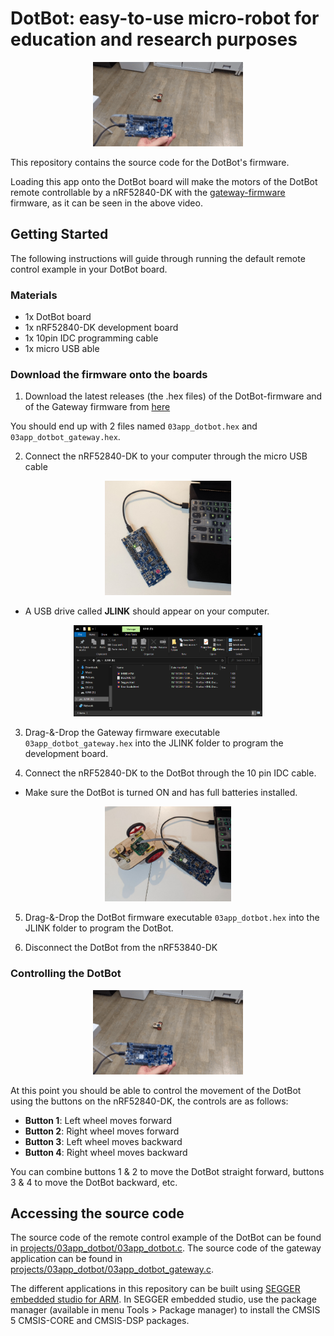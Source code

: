 # DotBot: easy-to-use micro-robot for education and research purposes
 

<p align="center">
  <img src="static/03app_dotbot.gif" alt="dotbot app demo"/>
</p>

This repository contains the source code for the DotBot's firmware.

Loading this app onto the DotBot board will make the motors of the DotBot remote controllable by a nRF52840-DK with the [gateway-firmware](https://github.com/DotBots/Gateway-firmware-fresh/releases) firmware, as it can be seen in the above video.


## Getting Started

The following instructions will guide through running the default remote control example in your DotBot board.

### Materials

- 1x DotBot board
- 1x nRF52840-DK development board
- 1x 10pin IDC programming cable
- 1x micro USB able


### Download the firmware onto the boards


1. Download the latest releases (the .hex files) of the DotBot-firmware and of the Gateway firmware from
[here](https://github.com/DotBots/DotBot-firmware-fresh/releases)

You should end up with 2 files named `03app_dotbot.hex` and `03app_dotbot_gateway.hex`.

2. Connect the nRF52840-DK to your computer through the micro USB cable

<p align="center">
  <img src="static/nRF-DK_connected.jpg" width="40%" height="40%" alt="nRF DK connected to a computer with a micro USB cable"/>
</p>
  
  - A USB drive called  __JLINK__ should appear on your computer. 

<p align="center">
  <img src="static/JLINK_folder.png" width="60%" height="60%" alt="JLINK drive folder"/>
</p>

3. Drag-&-Drop the Gateway firmware executable `03app_dotbot_gateway.hex` into the JLINK folder to program the development board.

4. Connect the nRF52840-DK to the DotBot through the 10 pin IDC cable.
  - Make sure the DotBot is turned ON and has full batteries installed.

<p align="center">
  <img src="static/dotbot_and_dk_connected.jpg" width="40%" height="40%" alt="DotBot connected to the nrF-DK through the 10pin IDC cable."/>
</p>

5. Drag-&-Drop the DotBot firmware executable `03app_dotbot.hex` into the JLINK folder to program the DotBot.

6. Disconnect the DotBot from the nRF53840-DK


### Controlling the DotBot

<p align="center">
  <img src="static/03app_dotbot.gif" alt="dotbot app demo"/>
</p>


At this point you should be able to control the movement of the DotBot using the buttons on the nRF52840-DK, the controls are as follows:
- __Button 1__: Left wheel moves forward
- __Button 2__: Right wheel moves forward
- __Button 3__: Left wheel moves backward
- __Button 4__: Right wheel moves backward

You can combine buttons 1 & 2 to move the DotBot straight forward, buttons 3 & 4 to move the DotBot backward, etc.

## Accessing the source code

The source code of the remote control example of the DotBot can be found in
[projects/03app_dotbot/03app_dotbot.c](projects/03app_dotbot/03app_dotbot.c).
The source code of the gateway application can be found in
[projects/03app_dotbot/03app_dotbot_gateway.c](projects/03app_dotbot/03app_dotbot_gateway.c).

The different applications in this repository can be built using
[SEGGER embedded studio for ARM](https://www.segger.com/downloads/embedded-studio).
In SEGGER embedded studio, use the package manager
(available in menu Tools > Package manager) to install the CMSIS 5 CMSIS-CORE
and CMSIS-DSP packages.
